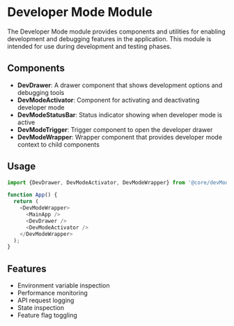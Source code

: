 # Developer Mode Module

The Developer Mode module provides components and utilities for enabling development and debugging features in the application. This module is intended for use during development and testing phases.

## Components

- **DevDrawer**: A drawer component that shows development options and debugging tools
- **DevModeActivator**: Component for activating and deactivating developer mode
- **DevModeStatusBar**: Status indicator showing when developer mode is active
- **DevModeTrigger**: Trigger component to open the developer drawer
- **DevModeWrapper**: Wrapper component that provides developer mode context to child components

## Usage

```typescript
import {DevDrawer, DevModeActivator, DevModeWrapper} from '@core/devMode';

function App() {
  return (
    <DevModeWrapper>
      <MainApp />
      <DevDrawer />
      <DevModeActivator />
    </DevModeWrapper>
  );
}
```

## Features

- Environment variable inspection
- Performance monitoring
- API request logging
- State inspection
- Feature flag toggling
